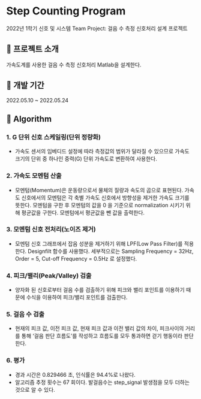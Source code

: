 # Step Counting Program
2022년 1학기 신호 및 시스템 Team Project: 걸음 수 측정 신호처리 설계 프로젝트

## 📢 프로젝트 소개
가속도계를 사용한 걸음 수 측정 신호처리 Matlab을 설계한다.

## 📆 개발 기간
2022.05.10 ~ 2022.05.24

## 🔑 Algorithm

### 1. G 단위 신호 스케일링(단위 정량화)

- 가속도 센서의 임베디드 설정에 따라 측정값의 범위가 달라질 수 있으므로 가속도 크기의 단위 중 하나인 중력(G) 단위 가속도로 변환하여 사용한다.

### 2. 가속도 모멘텀 산출

- 모멘텀(Momentum)은 운동량으로서 물체의 질량과 속도의 곱으로 표현된다. 가속도 신호에서의 모멘텀은 각 축별 가속도 신호에서 방향성을 제거한 가속도 크기를 뜻한다. 모멘텀을 구한 후 모멘텀의 값을 0 을 기준으로 normalization 시키기 위해 평균값을 구한다. 모멘텀에서 평균값을 뺀 값을 출력한다.

### 3. 모멘텀 신호 전처리(노이즈 제거)

- 모멘텀 신호 그래프에서 잡음 성분을 제거하기 위해 LPF(Low Pass Filter)를 적용한다. Designfilt 함수를 사용했다. 세부적으로는 Sampling Frequency = 32Hz, Order = 5, Cut-off Frequency = 0.5Hz 로 설정했다.

### 4. 피크/밸리(Peak/Valley) 검출

- 양자화 된 신호로부터 걸음 수를 검출하기 위해 피크와 밸리 포인트를 이용하기 때문에 수식을 이용하여 피크/밸리 포인트를 검출한다. 

### 5. 걸음 수 검출

- 현재의 피크 값, 이전 피크 값, 현재 피크 값과 이전 밸리 값의 차이, 피크사이의 거리를 통해 ‘걸음 판단 흐름도’를 작성하고 흐름도를 모두 통과하면 걷기 행동이라 판단한다.

### 6. 평가

- 경과 시간은 0.829466 초, 인식률은 94.4%로 나왔다.
- 알고리즘 추정 횟수는 67 회이다. 발걸음수는 step_signal 발생점을 모두 더하는 것으로 알 수 있다.

